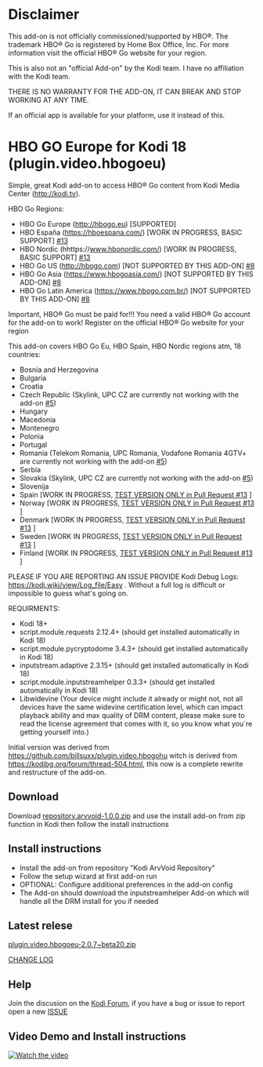 # Disclaimer

This add-on is not officially commissioned/supported by HBO®. The trademark HBO® Go is registered by Home Box Office, Inc.
For more information visit the official HBO® Go website for your region.

This is also not an "official Add-on" by the Kodi team. I have no affiliation with the Kodi team.

THERE IS NO WARRANTY FOR THE ADD-ON, IT CAN BREAK AND STOP WORKING AT ANY TIME.

If an official app is available for your platform, use it instead of this.

# HBO GO Europe for Kodi 18 (plugin.video.hbogoeu)

Simple, great Kodi add-on to access HBO® Go content from Kodi Media Center (http://kodi.tv).

HBO Go Regions:
* HBO Go Europe (http://hbogo.eu) [SUPPORTED]
* HBO España (https://hboespana.com/) [WORK IN PROGRESS, BASIC SUPPORT] [#13](https://github.com/arvvoid/plugin.video.hbogoeu/pull/13)
* HBO Nordic (hhttps://www.hbonordic.com/) [WORK IN PROGRESS, BASIC SUPPORT] [#13](https://github.com/arvvoid/plugin.video.hbogoeu/pull/13)
* HBO Go US (http://hbogo.com)  [NOT SUPPORTED BY THIS ADD-ON] [#8](https://github.com/arvvoid/plugin.video.hbogoeu/issues/8)
* HBO Go Asia (https://www.hbogoasia.com/)  [NOT SUPPORTED BY THIS ADD-ON] [#8](https://github.com/arvvoid/plugin.video.hbogoeu/issues/8)
* HBO Go Latin America (https://www.hbogo.com.br/)  [NOT SUPPORTED BY THIS ADD-ON] [#8](https://github.com/arvvoid/plugin.video.hbogoeu/issues/8)

Important, HBO® Go must be paid for!!! You need a valid HBO® Go account for the add-on to work!
Register on the official HBO® Go website for your region

This add-on covers HBO Go Eu, HBO Spain, HBO Nordic regions atm, 18 countries: 
* Bosnia and Herzegovina
* Bulgaria
* Croatia
* Czech Republic (Skylink, UPC CZ are currently not working with the add-on [#5](https://github.com/arvvoid/plugin.video.hbogoeu/issues/5))
* Hungary
* Macedonia
* Montenegro
* Polonia
* Portugal
* Romania (Telekom Romania, UPC Romania, Vodafone Romania 4GTV+ are currently not working with the add-on [#5](https://github.com/arvvoid/plugin.video.hbogoeu/issues/5))
* Serbia
* Slovakia (Skylink, UPC CZ are currently not working with the add-on [#5](https://github.com/arvvoid/plugin.video.hbogoeu/issues/5))
* Slovenija
* Spain [WORK IN PROGRESS, [TEST VERSION ONLY in Pull Request #13](https://github.com/arvvoid/plugin.video.hbogoeu/pull/13) ]
* Norway [WORK IN PROGRESS, [TEST VERSION ONLY in Pull Request #13](https://github.com/arvvoid/plugin.video.hbogoeu/pull/13) ]
* Denmark [WORK IN PROGRESS, [TEST VERSION ONLY in Pull Request #13](https://github.com/arvvoid/plugin.video.hbogoeu/pull/13) ]
* Sweden [WORK IN PROGRESS, [TEST VERSION ONLY in Pull Request #13](https://github.com/arvvoid/plugin.video.hbogoeu/pull/13) ]
* Finland [WORK IN PROGRESS, [TEST VERSION ONLY in Pull Request #13](https://github.com/arvvoid/plugin.video.hbogoeu/pull/13) ]

PLEASE IF YOU ARE REPORTING AN ISSUE PROVIDE Kodi Debug Logs: https://kodi.wiki/view/Log_file/Easy . Without a full log is difficult or impossible to guess what's going on.

REQUIRMENTS:
* Kodi 18+
* script.module.requests 2.12.4+ (should get installed automatically in Kodi 18)
* script.module.pycryptodome 3.4.3+ (should get installed automatically in Kodi 18)
* inputstream.adaptive 2.3.15+ (should get installed automatically in Kodi 18)
* script.module.inputstreamhelper 0.3.3+ (should get installed automatically in Kodi 18)
* Libwidevine (Your device might include it already or might not, not all devices have the same widevine certification level, which can impact playback ability and max quality of DRM content, please make sure to read the license agreement that comes with it, so you know what you´re getting yourself into.)

Initial version was derived from https://github.com/billsuxx/plugin.video.hbogohu witch is derived from https://kodibg.org/forum/thread-504.html, this now is a complete rewrite and restructure of the add-on.

## Download

Download [repository.arvvoid-1.0.0.zip](https://raw.github.com/arvvoid/repository.arvvoid/master/repository.arvvoid/repository.arvvoid-1.0.0.zip) and use the install add-on from zip function in Kodi
 then follow the install instructions

## Install instructions

* Install the add-on from repository "Kodi ArvVoid Repository"
* Follow the setup wizard at first add-on run
* OPTIONAL: Configure additional preferences in the add-on config
* The Add-on should download the inputstreamhelper Add-on which will handle all the DRM install for you if needed

## Latest relese

[plugin.video.hbogoeu-2.0.7~beta20.zip](https://github.com/arvvoid/repository.arvvoid/raw/master/plugin.video.hbogoeu/plugin.video.hbogoeu-2.0.7~beta20.zip)

[CHANGE LOG](https://github.com/arvvoid/plugin.video.hbogoeu/blob/master/changelog.md)

## Help

Join the discusion on the [Kodi Forum](https://forum.kodi.tv/showthread.php?tid=339798), if you have a bug or issue to report open a new [ISSUE](https://github.com/arvvoid/plugin.video.hbogoeu/issues)

## Video Demo and Install instructions

[![Watch the video](https://img.youtube.com/vi/m326rV0vH8Q/hqdefault.jpg)](https://youtu.be/m326rV0vH8Q)
